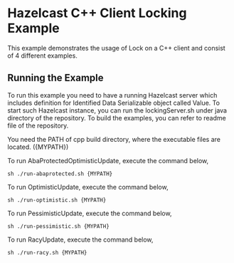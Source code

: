 # Hazelcast C++ Client Locking Example

This example demonstrates the usage of Lock on a C++ client and consist of 4 different examples.

## Running the Example

To run this example you need to have a running Hazelcast server which includes definition for Identified Data Serializable object called Value. To start such Hazelcast instance, you can run the lockingServer.sh under java directory of the repository. To build the examples, you can refer to readme file of the repository.

You need the PATH of cpp build directory, where the executable files are located. ({MYPATH})

To run AbaProtectedOptimisticUpdate, execute the command below,
```
sh ./run-abaprotected.sh {MYPATH}
```

To run OptimisticUpdate, execute the command below,
```
sh ./run-optimistic.sh {MYPATH}
```

To run PessimisticUpdate, execute the command below,
```
sh ./run-pessimistic.sh {MYPATH}
```

To run RacyUpdate, execute the command below,
```
sh ./run-racy.sh {MYPATH}
```
